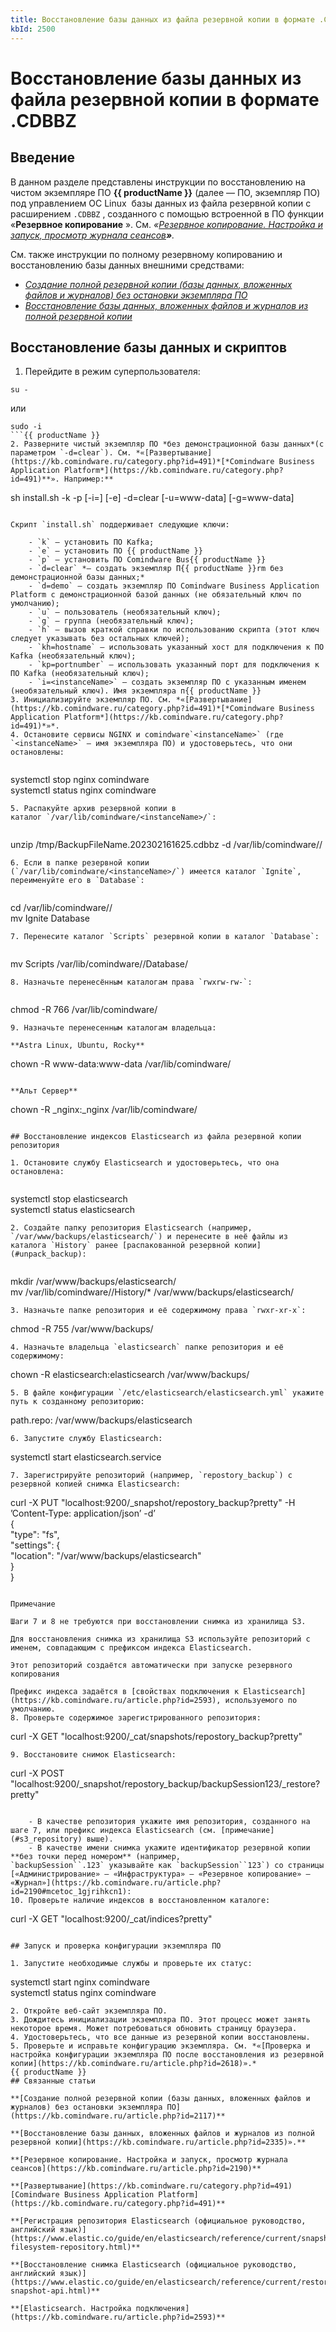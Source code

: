 ```yaml
---
title: Восстановление базы данных из файла резервной копии в формате .CDBBZ
kbId: 2500
---
```


# Восстановление базы данных из файла резервной копии в формате .CDBBZ

## Введение

В данном разделе представлены инструкции по восстановлению на чистом экземпляре ПО **{{ productName }}** (далее — ПО, экземпляр ПО) под управлением ОС Linux  базы данных из файла резервной копии с расширением `.CDBBZ`  , созданного с помощью встроенной в ПО функции «**Резервное копирование** ». См. *«[Резервное копирование. Настройка и запуск, просмотр журнала сеансов](https://kb.comindware.ru/article.php?id=2190)**»**.* 

См. также инструкции по полному резервному копированию и восстановлению базы данных внешними средствами:

- *[Создание полной резервной копии (базы данных, вложенных файлов и журналов) без остановки экземпляра ПО](https://kb.comindware.ru/article.php?id=2117)*
- *[Восстановление базы данных, вложенных файлов и журналов из полной резервной копии](https://kb.comindware.ru/article.php?id=2335)*

## Восстановление базы данных и скриптов

1. Перейдите в режим суперпользователя:


```
su -
```

или

```
sudo -i
```{{ productName }}
2. Разверните чистый экземпляр ПО *без демонстрационной базы данных*(с параметром `-d=clear`). См. *«[Развертывание](https://kb.comindware.ru/category.php?id=491)*[*Comindware Business Application Platform*](https://kb.comindware.ru/category.php?id=491)**». Например:** 

```
sh install.sh -k -p [-i=<instanceName>] [-e] -d=clear [-u=www-data] [-g=www-data]
```

Скрипт `install.sh` поддерживает следующие ключи:

	- `k` — установить ПО Kafka;
	- `e` — установить ПО {{ productName }}
	- `p` — установить ПО Comindware Bus{{ productName }}
	- `d=clear` *— создать экземпляр П{{ productName }}rm без демонстрационной базы данных;*
	- `d=demo` — создать экземпляр ПО Comindware Business Application Platform c демонстрационной базой данных (не обязательный ключ по умолчанию);
	- `u` — пользователь (необязательный ключ);
	- `g` — группа (необязательный ключ);
	- `h` — вызов краткой справки по использованию скрипта (этот ключ следует указывать без остальных ключей);
	- `kh=hostname` — использовать указанный хост для подключения к ПО Kafka (необязательный ключ);
	- `kp=portnumber` — использовать указанный порт для подключения к ПО Kafka (необязательный ключ);
	- `i=<instanceName>` — создать экземпляр ПО с указанным именем (необязательный ключ). Имя экземпляра п{{ productName }}
3. Инициализируйте экземпляр ПО. См. *«[Развертывание](https://kb.comindware.ru/category.php?id=491)*[*Comindware Business Application Platform*](https://kb.comindware.ru/category.php?id=491)*»*.
4. Остановите сервисы NGINX и comindware`<instanceName>` (где `<instanceName>` — имя экземпляра ПО) и удостоверьтесь, что они остановлены:


```
systemctl stop nginx comindware<instanceName>   
systemctl status nginx comindware<instanceName>
```
5. Распакуйте архив резервной копии в каталог `/var/lib/comindware/<instanceName>/`:


```
unzip /tmp/BackupFileName.202302161625.cdbbz -d /var/lib/comindware/<instanceName>/
```
6. Если в папке резервной копии (`/var/lib/comindware/<instanceName>/`) имеется каталог `Ignite`, переименуйте его в `Database`:


```
cd /var/lib/comindware/<instanceName>/   
mv Ignite Database
```
7. Перенесите каталог `Scripts` резервной копии в каталог `Database`:


```
mv Scripts /var/lib/comindware/<instanceName>/Database/
```
8. Назначьте перенесённым каталогам права `rwxrw-rw-`:


```
chmod -R 766 /var/lib/comindware/<instanceName>
```
9. Назначьте перенесенным каталогам владельца:

**Astra Linux, Ubuntu, Rocky**

```
chown -R www-data:www-data /var/lib/comindware/<instanceName>
```

**Альт Сервер**

```
chown -R _nginx:_nginx /var/lib/comindware/<instanceName>
```

## Восстановление индексов Elasticsearch из файла резервной копии репозитория

1. Остановите службу Elasticsearch и удостоверьтесь, что она остановлена:


```
systemctl stop elasticsearch   
systemctl status elasticsearch
```
2. Создайте папку репозитория Elasticsearch (например, `/var/www/backups/elasticsearch/`) и перенесите в неё файлы из каталога `History` ранее [распакованной резервной копии](#unpack_backup):


```
mkdir /var/www/backups/elasticsearch/   
mv /var/lib/comindware/<instanceName>/History/* /var/www/backups/elasticsearch/
```
3. Назначьте папке репозитория и её содержимому права `rwxr-xr-x`:

```
chmod -R 755 /var/www/backups/ 
```
4. Назначьте владельца `elasticsearch` папке репозитория и её содержимому:

```
chown -R elasticsearch:elasticsearch /var/www/backups/ 
```
5. В файле конфигурации `/etc/elasticsearch/elasticsearch.yml` укажите путь к созданному репозиторию:

```
path.repo: /var/www/backups/elasticsearch
```
6. Запустите службу Elasticsearch:

```
systemctl start elasticsearch.service 
```
7. Зарегистрируйте репозиторий (например, `repostory_backup`) с резервной копией снимка Elasticsearch:

```
curl -X PUT "localhost:9200/_snapshot/repostory_backup?pretty" -H ’Content-Type: application/json’ -d’  
{  
"type": "fs",  
"settings": {  
            "location": "/var/www/backups/elasticsearch"  
            }  
}  

```

Примечание

Шаги 7 и 8 не требуются при восстановлении снимка из хранилища S3.

Для восстановления снимка из хранилища S3 используйте репозиторий с именем, совпадающим с префиксом индекса Elasticsearch.

Этот репозиторий создаётся автоматически при запуске резервного копирования

Префикс индекса задаётся в [свойствах подключения к Elasticsearch](https://kb.comindware.ru/article.php?id=2593), используемого по умолчанию.
8. Проверьте содержимое зарегистрированного репозитория:

```
curl -X GET "localhost:9200/_cat/snapshots/repostory_backup?pretty"
```
9. Восстановите снимок Elasticsearch:

```
curl -X POST "localhost:9200/_snapshot/repostory_backup/backupSession123/_restore?pretty" 
```

	- В качестве репозитория укажите имя репозитория, созданного на шаге 7, или префикс индекса Elasticsearch (см. [примечание](#s3_repository) выше).
	- В качестве имени снимка укажите идентификатор резервной копии **без точки перед номером** (например, `backupSession``.123` указывайте как `backupSession``123`) со страницы [«Администрирование» – «Инфраструктура» – «Резервное копирование» – «Журнал»](https://kb.comindware.ru/article.php?id=2190#mcetoc_1gjrihkcn1):
10. Проверьте наличие индексов в восстановленном каталоге:

```
curl -X GET "localhost:9200/_cat/indices?pretty"
```

## Запуск и проверка конфигурации экземпляра ПО

1. Запустите необходимые службы и проверьте их статус:   

```
systemctl start nginx comindware<instanceName>   
systemctl status nginx comindware<instanceName>
```
2. Откройте веб-сайт экземпляра ПО.
3. Дождитесь инициализации экземпляра ПО. Этот процесс может занять некоторое время. Может потребоваться обновить страницу браузера.
4. Удостоверьтесь, что все данные из резервной копии восстановлены.
5. Проверьте и исправьте конфигурацию экземпляра. См. *«[Проверка и настройка конфигурации экземпляра ПО после восстановления из резервной копии](https://kb.comindware.ru/article.php?id=2618)».*
{{ productName }}
## Связанные статьи

**[Создание полной резервной копии (базы данных, вложенных файлов и журналов) без остановки экземпляра ПО](https://kb.comindware.ru/article.php?id=2117)**

**[Восстановление базы данных, вложенных файлов и журналов из полной резервной копии](https://kb.comindware.ru/article.php?id=2335)».**

**[Резервное копирование. Настройка и запуск, просмотр журнала сеансов](https://kb.comindware.ru/article.php?id=2190)**

**[Развертывание](https://kb.comindware.ru/category.php?id=491)[Comindware Business Application Platform](https://kb.comindware.ru/category.php?id=491)**

**[Регистрация репозитория Elasticsearch (официальное руководство, английский язык)](https://www.elastic.co/guide/en/elasticsearch/reference/current/snapshots-filesystem-repository.html)**

**[Восстановление снимка Elasticsearch (официальное руководство, английский язык)](https://www.elastic.co/guide/en/elasticsearch/reference/current/restore-snapshot-api.html)**

**[Elasticsearch. Настройка подключения](https://kb.comindware.ru/article.php?id=2593)**



